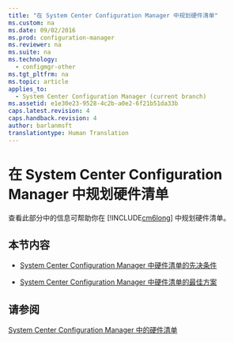 ```yaml
---
title: "在 System Center Configuration Manager 中规划硬件清单"
ms.custom: na
ms.date: 09/02/2016
ms.prod: configuration-manager
ms.reviewer: na
ms.suite: na
ms.technology: 
  - configmgr-other
ms.tgt_pltfrm: na
ms.topic: article
applies_to: 
  - System Center Configuration Manager (current branch)
ms.assetid: e1e30e23-9528-4c2b-a0e2-6f21b51da33b
caps.latest.revision: 4
caps.handback.revision: 4
author: barlanmsft
translationtype: Human Translation
---
```

# 在 System Center Configuration Manager 中规划硬件清单
查看此部分中的信息可帮助你在 [!INCLUDE[cm6long](../LocTest/includes/cm6long_md.md)] 中规划硬件清单。  
  
## 本节内容  
  
-   [System Center Configuration Manager 中硬件清单的先决条件](../LocTest/Prerequisites-for-hardware-inventory-in-System-Center-Configuration-Manager.md)  
  
-   [System Center Configuration Manager 中硬件清单的最佳方案](../LocTest/Best-practices-for-hardware-inventory-in-System-Center-Configuration-Manager.md)  
  
## 请参阅  
 [System Center Configuration Manager 中的硬件清单](../LocTest/Hardware-inventory-in-System-Center-Configuration-Manager.md)